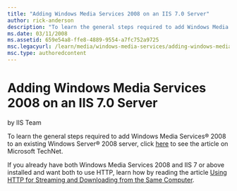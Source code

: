 ```yaml
---
title: "Adding Windows Media Services 2008 on an IIS 7.0 Server"
author: rick-anderson
description: "To learn the general steps required to add Windows Media Services ® 2008 to an existing Windows Server ® 2008 server, click here to see the article on Micros..."
ms.date: 03/11/2008
ms.assetid: 659e54a8-ffe8-4889-9554-a7fc752a9725
msc.legacyurl: /learn/media/windows-media-services/adding-windows-media-services-2008-on-an-iis-server
msc.type: authoredcontent
---
```

Adding Windows Media Services 2008 on an IIS 7.0 Server
====================
by IIS Team

To learn the general steps required to add Windows Media Services® 2008 to an existing Windows Server® 2008 server, click [here](https://go.microsoft.com/fwlink/?LinkId=111600) to see the article on Microsoft TechNet.

If you already have both Windows Media Services 2008 and IIS 7 or above installed and want both to use HTTP, learn how by reading the article [Using HTTP for Streaming and Downloading from the Same Computer](using-http-for-streaming-and-downloading-from-the-same-computer.md "Using HTTP for Streaming and Downloading from the Same Computer").
